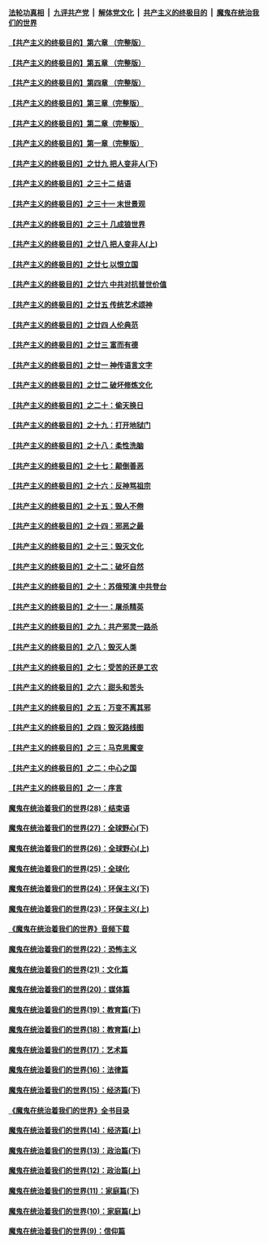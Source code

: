####  [法轮功真相](../../../../basic/blob/master/README.md?t=04061801) &nbsp;|&nbsp; [九评共产党](../../../../9ping.md/blob/master/README.md?t=04061801) &nbsp;|&nbsp; [解体党文化](../../../../jtdwh.md/blob/master/README.md?t=04061801)  &nbsp;|&nbsp; [共产主义的终极目的](../../../../gczydzjmd.md/blob/master/README.md?t=04061801) &nbsp;|&nbsp; [魔鬼在统治我们的世界](../../../../mgztzwmdsj.md/blob/master/README.md?t=04061801) 

#### [【共产主义的终极目的】第六章 （完整版）](../pages/nsc422/n11428913.md?t=04061801) 

#### [【共产主义的终极目的】第五章 （完整版）](../pages/nsc422/n11428912.md?t=04061801) 

#### [【共产主义的终极目的】第四章 （完整版）](../pages/nsc422/n11428907.md?t=04061801) 

#### [【共产主义的终极目的】第三章（完整版）](../pages/nsc422/n11428848.md?t=04061801) 

#### [【共产主义的终极目的】第二章（完整版）](../pages/nsc422/n11428831.md?t=04061801) 

#### [【共产主义的终极目的】第一章（完整版）](../pages/nsc422/n11417651.md?t=04061801) 

#### [【共产主义的终极目的】之廿九 把人变非人(下)](../pages/nsc422/n11344140.md?t=04061801) 

#### [【共产主义的终极目的】之三十二 结语](../pages/nsc422/n11360535.md?t=04061801) 

#### [【共产主义的终极目的】之三十一 末世景观](../pages/nsc422/n11351129.md?t=04061801) 

#### [【共产主义的终极目的】之三十 几成狼世界](../pages/nsc422/n11348280.md?t=04061801) 

#### [【共产主义的终极目的】之廿八 把人变非人(上)](../pages/nsc422/n11340492.md?t=04061801) 

#### [【共产主义的终极目的】之廿七 以恨立国](../pages/nsc422/n11336944.md?t=04061801) 

#### [【共产主义的终极目的】之廿六 中共对抗普世价值](../pages/nsc422/n11324785.md?t=04061801) 

#### [【共产主义的终极目的】之廿五 传统艺术颂神](../pages/nsc422/n11296396.md?t=04061801) 

#### [【共产主义的终极目的】之廿四 人伦典范](../pages/nsc422/n11296397.md?t=04061801) 

#### [【共产主义的终极目的】之廿三 富而有德](../pages/nsc422/n11283598.md?t=04061801) 

#### [【共产主义的终极目的】之廿一 神传语言文字](../pages/nsc422/n11263265.md?t=04061801) 

#### [【共产主义的终极目的】之廿二 破坏修炼文化](../pages/nsc422/n11245728.md?t=04061801) 

#### [【共产主义的终极目的】之二十：偷天换日](../pages/nsc422/n11238846.md?t=04061801) 

#### [【共产主义的终极目的】之十九：打开地狱门](../pages/nsc422/n11206376.md?t=04061801) 

#### [【共产主义的终极目的】之十八：柔性洗脑](../pages/nsc422/n11199994.md?t=04061801) 

#### [【共产主义的终极目的】之十七：颠倒善恶](../pages/nsc422/n11179782.md?t=04061801) 

#### [【共产主义的终极目的】之十六：反神骂祖宗](../pages/nsc422/n11166798.md?t=04061801) 

#### [【共产主义的终极目的】之十五：毁人不倦](../pages/nsc422/n11166792.md?t=04061801) 

#### [【共产主义的终极目的】之十四：邪恶之最](../pages/nsc422/n11150249.md?t=04061801) 

#### [【共产主义的终极目的】之十三：毁灭文化](../pages/nsc422/n11135227.md?t=04061801) 

#### [【共产主义的终极目的】之十二：破坏自然](../pages/nsc422/n11135214.md?t=04061801) 

#### [【共产主义的终极目的】之十：苏俄预演 中共登台](../pages/nsc422/n11118424.md?t=04061801) 

#### [【共产主义的终极目的】之十一：屠杀精英](../pages/nsc422/n11118442.md?t=04061801) 

#### [【共产主义的终极目的】之九：共产邪灵一路杀](../pages/nsc422/n11114139.md?t=04061801) 

#### [【共产主义的终极目的】之八：毁灭人类](../pages/nsc422/n11108503.md?t=04061801) 

#### [【共产主义的终极目的】之七：受苦的还是工农](../pages/nsc422/n11101809.md?t=04061801) 

#### [【共产主义的终极目的】之六：甜头和苦头](../pages/nsc422/n11096971.md?t=04061801) 

#### [【共产主义的终极目的】之五：万变不离其邪](../pages/nsc422/n11091285.md?t=04061801) 

#### [【共产主义的终极目的】之四：毁灭路线图](../pages/nsc422/n11086284.md?t=04061801) 

#### [【共产主义的终极目的】之三：马克思魔变](../pages/nsc422/n11061941.md?t=04061801) 

#### [【共产主义的终极目的】之二：中心之国](../pages/nsc422/n11047728.md?t=04061801) 

#### [【共产主义的终极目的】之一：序言](../pages/nsc422/n11086077.md?t=04061801) 

#### [魔鬼在统治着我们的世界(28)：结束语](../pages/nsc422/n10936246.md?t=04061801) 

#### [魔鬼在统治着我们的世界(27)：全球野心(下)](../pages/nsc422/n10928319.md?t=04061801) 

#### [魔鬼在统治着我们的世界(26)：全球野心(上)](../pages/nsc422/n10900318.md?t=04061801) 

#### [魔鬼在统治着我们的世界(25)：全球化](../pages/nsc422/n10788205.md?t=04061801) 

#### [魔鬼在统治着我们的世界(24)：环保主义(下)](../pages/nsc422/n10695307.md?t=04061801) 

#### [魔鬼在统治着我们的世界(23)：环保主义(上)](../pages/nsc422/n10688613.md?t=04061801) 

#### [《魔鬼在统治着我们的世界》音频下载](../pages/nsc422/n10635553.md?t=04061801) 

#### [魔鬼在统治着我们的世界(22)：恐怖主义](../pages/nsc422/n10614727.md?t=04061801) 

#### [魔鬼在统治着我们的世界(21)：文化篇](../pages/nsc422/n10597706.md?t=04061801) 

#### [魔鬼在统治着我们的世界(20)：媒体篇](../pages/nsc422/n10586579.md?t=04061801) 

#### [魔鬼在统治着我们的世界(19)：教育篇(下)](../pages/nsc422/n10564808.md?t=04061801) 

#### [魔鬼在统治着我们的世界(18)：教育篇(上)](../pages/nsc422/n10526970.md?t=04061801) 

#### [魔鬼在统治着我们的世界(17)：艺术篇](../pages/nsc422/n10499093.md?t=04061801) 

#### [魔鬼在统治着我们的世界(16)：法律篇](../pages/nsc422/n10485969.md?t=04061801) 

#### [魔鬼在统治着我们的世界(15)：经济篇(下)](../pages/nsc422/n10469975.md?t=04061801) 

#### [《魔鬼在统治着我们的世界》全书目录](../pages/nsc422/n10464261.md?t=04061801) 

#### [魔鬼在统治着我们的世界(14)：经济篇(上)](../pages/nsc422/n10457370.md?t=04061801) 

#### [魔鬼在统治着我们的世界(13)：政治篇(下)](../pages/nsc422/n10448270.md?t=04061801) 

#### [魔鬼在统治着我们的世界(12)：政治篇(上)](../pages/nsc422/n10444576.md?t=04061801) 

#### [魔鬼在统治着我们的世界(11)：家庭篇(下)](../pages/nsc422/n10440961.md?t=04061801) 

#### [魔鬼在统治着我们的世界(10)：家庭篇(上)](../pages/nsc422/n10435448.md?t=04061801) 

#### [魔鬼在统治着我们的世界(9)：信仰篇](../pages/nsc422/n10432159.md?t=04061801) 

